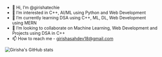 - 👋 Hi, I’m @girishatechie
- 👀 I’m interested in C++, AI/ML using Python and Web Development 
- 🌱 I’m currently learning DSA using C++, ML, DL, Web Development using MERN
- 💞️ I’m looking to collaborate on Machine Learning, Web Development and Projects using DSA in C++
- 📫 How to reach me - girishasahdev18@gmail.com


![Girisha's GitHub stats](https://github-readme-stats.vercel.app/api?username=girishatechie&count_private=true&theme=radical)


<!---
girishatechie/girishatechie is a ✨ special ✨ repository because its `README.md` (this file) appears on your GitHub profile.
You can click the Preview link to take a look at your changes.
--->
